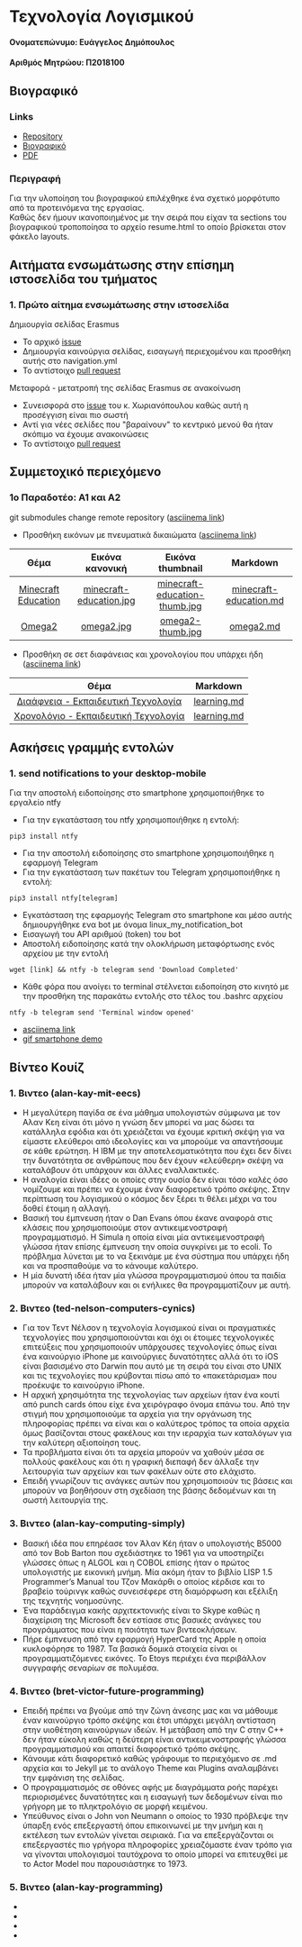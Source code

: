 # Τεχνολογία Λογισμικού

#### Ονοματεπώνυμο: Ευάγγελος Δημόπουλος
#### Αριθμός Μητρώου: Π2018100

## Βιογραφικό

### Links

- [Repository](https://github.com/badwolfgr/resume)
- [Βιογραφικό](https://cv.badwolf.icu/)
- [PDF](https://cv.badwolf.icu/cv.pdf)

### Περιγραφή
Για την υλοποίηση του βιογραφικού επιλέχθηκε ένα σχετικό μορφότυπο από τα προτεινόμενα της εργασίας.  
Καθώς δεν ήμουν ικανοποιημένος με την σειρά που είχαν τα sections του βιογραφικού τροποποίησα το αρχείο resume.html το οποίο βρίσκεται στον φάκελο layouts.

## Αιτήματα ενσωμάτωσης στην επίσημη ιστοσελίδα του τμήματος

### 1. Πρώτο αίτημα ενσωμάτωσης στην ιστοσελίδα

Δημιουργία σελίδας Erasmus
- Το αρχικό [issue](https://github.com/ioniodi/sitegr/issues/33)
- Δημιουργία καινούργια σελίδας, εισαγωγή περιεχομένου και προσθήκη αυτής στο navigation.yml
- Το αντίστοιχο [pull request](https://github.com/ioniodi/sitegr/pull/89)

Μεταφορά - μετατροπή της σελίδας Erasmus σε ανακοίνωση
- Συνεισφορά στο [issue](https://github.com/ioniodi/sitegr/issues/160) του κ. Χωριανόπουλου καθώς αυτή η προσέγγιση είναι πιο σωστή
- Αντί για νέες σελίδες που "βαραίνουν" το κεντρικό μενού θα ήταν σκόπιμο να έχουμε ανακοινώσεις
- Το αντίστοιχο [pull request](https://github.com/ioniodi/sitegr/pull/161)

## Συμμετοχικό περιεχόμενο

### 1ο Παραδοτέο: A1 και Α2

git submodules change remote repository ([asciinema link](https://asciinema.org/a/Cwat1pMBbDsWgFslE264tU68g))

- Προσθήκη εικόνων με πνευματικά δικαιώματα ([asciinema link](https://asciinema.org/a/9aKo4bwSg2nhcbcs74Aq9EROf))

| Θέμα  | Εικόνα κανονική | Εικόνα thumbnail | 	Markdown |
| :---: | :-------------: | :--------------: | :-------: |
| [Minecraft Education](https://site.badwolf.icu/gallery/minecraft-education/) | [minecraft-education.jpg](https://github.com/badwolfgr/images/blob/master/minecraft-education.jpg) | [minecraft-education-thumb.jpg](https://github.com/badwolfgr/images/blob/master/minecraft-education-thumb.jpg) | [minecraft-education.md](https://github.com/badwolfgr/_gallery/blob/master/minecraft-education.md)
| [Omega2](https://site.badwolf.icu/gallery/omega2/) | [omega2.jpg](https://github.com/badwolfgr/images/blob/master/omega2.jpg) | [omega2-thumb.jpg](https://github.com/badwolfgr/images/blob/master/omega2-thumb.jpg) | [omega2.md](https://github.com/badwolfgr/_gallery/blob/master/omega2.md)

- Προσθήκη σε σετ διαφάνειας και χρονολογίου που υπάρχει ήδη ([asciinema link](https://asciinema.org/a/j375z6ZK2tTB5ZMtNGcb3aJx7))

| Θέμα  | Markdown |
| :---: | :------: |
| [Διαάφνεια - Εκπαιδευτική Τεχνολογία](https://site.badwolf.icu/slides/learning/) | [learning.md](https://github.com/badwolfgr/site/blob/master/_slides/learning.md) |
| [Χρονολόγιο - Εκπαιδευτική Τεχνολογία](https://site.badwolf.icu/timeline/learning/) | [learning.md](https://github.com/badwolfgr/site/blob/master/_timeline/learning.md) |

## Ασκήσεις γραμμής εντολών

### 1. send notifications to your desktop-mobile

Για την αποστολή ειδοποίησης στο smartphone χρησιμοποιήθηκε το εργαλείο ntfy
- Για την εγκατάσταση του ntfy χρησιμοποιήθηκε η εντολή:
```
pip3 install ntfy
```
- Για την αποστολή ειδοποίησης στο smartphone χρησιμοποιήθηκε η εφαρμογή Telegram
- Για την εγκατάσταση των πακέτων του Telegram χρησιμοποιήθηκε η εντολή:
```
pip3 install ntfy[telegram]
```
- Εγκατάσταση της εφαρμογής Telegram στο smartphone και μέσο αυτής δημιουργήθηκε ενα bot με όνομα linux_my_notification_bot
- Εισαγωγή του API αριθμού (token) του bot
- Αποστολή ειδοποίησης κατά την ολοκλήρωση μεταφόρτωσης ενός αρχείου με την εντολή
```
wget [link] && ntfy -b telegram send 'Download Completed'
```
- Κάθε φόρα που ανοίγει το terminal στέλνεται ειδοποίηση στο κινητό με την προσθήκη της παρακάτω εντολής στο τέλος του .bashrc αρχείου
```
ntfy -b telegram send 'Terminal window opened'
```
- [asciinema link](https://asciinema.org/a/PyM7sagRDIvsUEFHT3C5G4Z6e)
- [gif smartphone demo](https://raw.githubusercontent.com/badwolfgr/sw/2018100/projects/2018100/ntfy.gif)

## Bίντεο Kουίζ

### 1. Βιντεο (alan-kay-mit-eecs)

- Η μεγαλύτερη παγίδα σε ένα μάθημα υπολογιστών σύμφωνα με τον Αλαν Κεη είναι ότι μόνο η γνώση δεν μπορεί να μας δώσει τα κατάλληλα εφόδια και ότι χρειάζεται να έχουμε κριτική σκέψη για να είμαστε ελεύθεροι από ιδεολογίες και να μπορούμε να απαντήσουμε σε κάθε ερώτηση. Η IBM με την αποτελεσματικότητα που έχει δεν δίνει την δυνατότητα σε ανθρώπους που δεν έχουν «ελεύθερη» σκέψη να καταλάβουν ότι υπάρχουν και άλλες εναλλακτικές.
- Η αναλογία είναι ιδέες οι οποίες στην ουσία δεν είναι τόσο καλές όσο νομίζουμε και πρέπει να έχουμε έναν διαφορετικό τρόπο σκέψης. Στην περίπτωση του λογισμικού ο κόσμος δεν ξέρει τι θέλει μέχρι να του δοθεί έτοιμη η αλλαγή.
- Βασική του έμπνευση ήταν ο Dan Evans όπου έκανε αναφορά στις κλάσεις που χρησιμοποιούμε στον αντικειμενοστραφή προγραμματισμό. Η Simula η οποία είναι μία αντικειμενοστραφή γλώσσα ήταν επίσης έμπνευση την οποία συγκρίνει με το ecoli. Το πρόβλημα λύνεται με το να ξεκινάμε με ένα σύστημα που υπάρχει ήδη και να προσπαθούμε να το κάνουμε καλύτερο.
- Η μία δυνατή ιδέα ήταν μία γλώσσα προγραμματισμού όπου τα παιδία μπορούν να καταλάβουν και οι ενήλικες θα προγραμματίζουν με αυτή.

### 2. Βιντεο (ted-nelson-computers-cynics)

- Για τον Τεντ Νέλσον η τεχνολογία λογισμικού είναι οι πραγματικές τεχνολογίες που χρησιμοποιούνται και όχι οι έτοιμες τεχνολογικές επιτεύξεις που χρησιμοποιούν υπάρχουσες τεχνολογίες όπως είναι ένα καινούργιο iPhone με καινούργιες δυνατότητες αλλά ότι το iOS είναι βασισμένο στο Darwin που αυτό με τη σειρά του είναι στο UNIX και τις τεχνολογίες που κρύβονται πίσω από το «πακετάρισμα» που προέκυψε το καινούργιο iPhone.
- Η αρχική χρησιμότητα της τεχνολογίας των αρχείων ήταν ένα κουτί από punch cards όπου είχε ένα χειρόγραφο όνομα επάνω του. Από την στιγμή που χρησιμοποιούμε τα αρχεία για την οργάνωση της πληροφορίας πρέπει να είναι και ο καλύτερος τρόπος τα οποία αρχεία όμως βασίζονται στους φακέλους και την ιεραρχία των καταλόγων για την καλύτερη αξιοποίηση τους.
- Τα προβλήματα είναι ότι τα αρχεία μπορούν να χαθούν μέσα σε πολλούς φακέλους και ότι η γραφική διεπαφή δεν άλλαξε την λειτουργία των αρχείων και των φακέλων ούτε στο ελάχιστο.
- Επειδή γνωρίζουν τις ανάγκες αυτών που χρησιμοποιούν τις βάσεις και μπορούν να βοηθήσουν στη σχεδίαση της βάσης δεδομένων και τη σωστή λειτουργία της.

### 3. Βιντεο (alan-kay-computing-simply)

- Βασική ιδέα που επηρέασε τον Άλαν Κέη ήταν ο υπολογιστής B5000 από τον Bob Barton που σχεδιάστηκε το 1961 για να υποστηρίζει γλώσσες όπως η ALGOL και η COBOL επίσης ήταν ο πρώτος υπολογιστής με εικονική μνήμη. Μία ακόμη ήταν το βιβλίο LISP 1.5 Programmer’s Manual του Τζον Μακάρθι ο οποίος κέρδισε και το βραβείο τούρινγκ καθώς συνεισέφερε στη διαμόρφωση και εξέλιξη της τεχνητής νοημοσύνης.
- Ένα παράδειγμα κακής αρχιτεκτονικής είναι το Skype καθώς η διαχείριση της Microsoft δεν εστίασε στις βασικές ανάγκες του προγράμματος που είναι η ποιότητα των βιντεοκλήσεων.
- Πήρε έμπνευση από την εφαρμογή HyperCard της Apple η οποία κυκλοφόρησε το 1987. Τα βασικά δομικά στοιχεία είναι οι προγραμματιζόμενες εικόνες. Το Etoys περιέχει ένα περιβάλλον συγγραφής σεναρίων σε πολυμέσα.

### 4. Βιντεο (bret-victor-future-programming)

- Επειδή πρέπει να βγούμε από την ζώνη άνεσης μας και να μάθουμε έναν καινούργιο τρόπο σκέψης και έτσι υπάρχει μεγάλη αντίσταση στην υιοθέτηση καινούργιων ιδεών. Η μετάβαση από την C στην C++ δεν ήταν εύκολη καθώς η δεύτερη είναι αντικειμενοστραφής γλώσσα προγραμματισμού και απαιτεί διαφορετικό τρόπο σκέψης.
- Κάνουμε κάτι διαφορετικό καθώς γράφουμε το περιεχόμενο σε .md αρχεία και το Jekyll με το ανάλογο Theme και Plugins αναλαμβάνει την εμφάνιση της σελίδας.
- Ο προγραμματισμός σε οθόνες αφής με διαγράμματα ροής παρέχει περιορισμένες δυνατότητες και η εισαγωγή των δεδομένων είναι πιο γρήγορη με το πληκτρολόγιο σε μορφή κειμένου.
- Υπεύθυνος είναι ο John von Neumann ο οποίος το 1930 πρόβλεψε την ύπαρξη ενός επεξεργαστή όπου επικοινωνεί με την μνήμη και η εκτέλεση των εντολών γίνεται σειριακά. Για να επεξεργάζονται οι επεξεργαστές πιο γρήγορα πληροφορίες χρειαζόμαστε έναν τρόπο για να γίνονται υπολογισμοί ταυτόχρονα το οποίο μπορεί να επιτευχθεί με το Actor Model που παρουσιάστηκε το 1973.

### 5. Βιντεο (alan-kay-programming)

- 
- 
- 
- 
